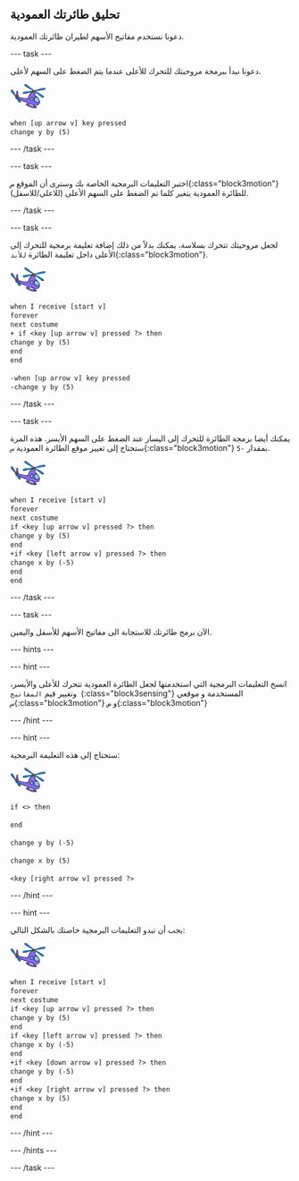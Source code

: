 ## تحليق طائرتك العمودية

دعونا نستخدم مفاتيح الأسهم لطيران طائرتك العمودية.

--- task ---

دعونا نبدأ ببرمجة مروحيتك للتحرك للأعلى عندما يتم الضغط على السهم لأعلى.

![كائن الطائرة العامودية](images/helicopter-sprite.png)

```blocks3
when [up arrow v] key pressed
change y by (5)
```

--- /task ---

--- task ---

اختبر التعليمات البرمجية الخاصة بك وسترى أن الموقع `ص`{:class="block3motion"} (للاعلى/للاسفل) للطائرة العمودية يتغير كلما تم الضغط على السهم الأعلى.

--- /task ---

--- task ---

لجعل مروحيتك تتحرك بسلاسة، يمكنك بدلاً من ذلك إضافة تعليمة برمجية للتحرك إلى الأعلى داخل تعليمة الطائرة `للأبد`{:class="block3motion"}.

![كائن الطائرة العامودية](images/helicopter-sprite.png)

```blocks3
when I receive [start v]
forever
next costume
+ if <key [up arrow v] pressed ?> then
change y by (5)
end
end

-when [up arrow v] key pressed
-change y by (5)
```

--- /task ---

--- task ---

يمكنك أيضا برمجة الطائرة للتحرك إلى اليسار عند الضغط على السهم الأيسر. هذه المرة ستحتاج إلى تغيير موقع الطائرة العمودية `س`{:class="block3motion"} بمقدار `-5`.

![كائن الطائرة العامودية](images/helicopter-sprite.png)

```blocks3
when I receive [start v]
forever
next costume
if <key [up arrow v] pressed ?> then
change y by (5)
end
+if <key [left arrow v] pressed ?> then
change x by (-5)
end
end
```

--- /task ---

--- task ---

الآن برمج طائرتك للاستجابة الى مفاتيح الأسهم للأسفل واليمين.

--- hints ---

--- hint ---

انسخ التعليمات البرمجية التي استخدمتها لجعل الطائرة العمودية تتحرك للأعلى والأيسر، وتغيير قيم `المفاتيح `{:class="block3sensing"} المستخدمة و موقعي `س`{:class="block3motion"} و `ص`{:class="block3motion"}

--- /hint ---

--- hint ---

ستحتاج إلى هذه التعليمة البرمجية:

![كائن الطائرة العامودية](images/helicopter-sprite.png)

```blocks3
if <> then

end

change y by (-5)

change x by (5)

<key [right arrow v] pressed ?>
```

--- /hint ---

--- hint ---

يجب أن تبدو التعليمات البرمجية خاصتك بالشكل التالي:

![كائن الطائرة العامودية](images/helicopter-sprite.png)

```blocks3
when I receive [start v]
forever
next costume
if <key [up arrow v] pressed ?> then
change y by (5)
end
if <key [left arrow v] pressed ?> then
change x by (-5)
end
+if <key [down arrow v] pressed ?> then
change y by (-5)
end
+if <key [right arrow v] pressed ?> then
change x by (5)
end
end
```

--- /hint ---

--- /hints ---

--- /task ---
